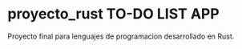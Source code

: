 # proyecto_rust TO-DO LIST APP

Proyecto final para lenguajes de programacion desarrollado en Rust.
